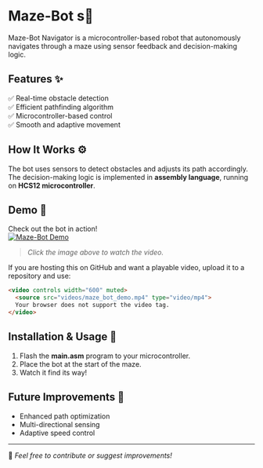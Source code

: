 # Maze-Bot s🚀

Maze-Bot Navigator is a microcontroller-based robot that autonomously navigates through a maze using sensor feedback and decision-making logic.

## Features ✨
✅ Real-time obstacle detection  
✅ Efficient pathfinding algorithm  
✅ Microcontroller-based control  
✅ Smooth and adaptive movement  

## How It Works ⚙️
The bot uses sensors to detect obstacles and adjusts its path accordingly. The decision-making logic is implemented in **assembly language**, running on **HCS12 microcontroller**.

## Demo 🎥
Check out the bot in action!  
[![Maze-Bot Demo](https://img.youtube.com/vi/YOUR_VIDEO_ID/0.jpg)](https://www.youtube.com/watch?v=YOUR_VIDEO_ID)

> *Click the image above to watch the video.*

If you are hosting this on GitHub and want a playable video, upload it to a repository and use:
```md
<video controls width="600" muted>
  <source src="videos/maze_bot_demo.mp4" type="video/mp4">
  Your browser does not support the video tag.
</video>
```

## Installation & Usage 📌
1. Flash the **main.asm** program to your microcontroller.  
2. Place the bot at the start of the maze.  
3. Watch it find its way!  

## Future Improvements 🚀
- Enhanced path optimization  
- Multi-directional sensing  
- Adaptive speed control  

---

📌 *Feel free to contribute or suggest improvements!*
